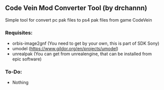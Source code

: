 ## Code Vein Mod Converter Tool (by drchannn) #

Simple tool for convert pc pak files to ps4 pak files from game CodeVein


### Requisites: ###
- orbis-image2gnf (You need to get by your own, this is part of SDK Sony)
- umodel (https://www.gildor.org/en/projects/umodel)
- unrealpak (You can get from unrealengine, that can be installed from epic software)


### To-Do: ###
- Nothing 
